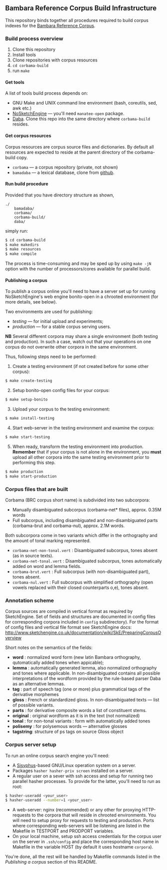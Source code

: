 ## Bambara Reference Corpus Build Infrastructure

This repository binds together all procedures required to build corpus
indexes for the
[Bambara Reference Corpus](http://cormand.huma-num.fr/).

### Build process overview

1. Clone this repository
2. Install tools
3. Clone repositories with corpus resources
4. `cd corbama-build`
5. run `make`

#### Get tools

A list of tools build process depends on:

* GNU Make and UNIX command line environment (bash, coreutils, sed, awk etc.)
* [NoSketchEngine](http://nlp.fi.muni.cz/trac/noske/wiki/Downloads) —
  you'll need `manatee-open` package.
* [Daba](https://github.com/maslinych/daba). Clone this repo into the
  same directory where `corbama-build` resides.

#### Get corpus resources

Corpus resources are corpus source files and dictionaries. 
By default all resources are expected to reside at the parent
directory of the corbama-build copy. 

* `corbama` — a corpus repository (private, not shown)
* `bamadaba` — a lexical database, clone from
  [github](https://github.com/maslinych/bamadaba).
  

#### Run build procedure

Provided that you have directory structure as shown,

```
./
	bamadaba/
	corbama/
	corbama-build/
	daba/
```

simply run:

```bash
$ cd corbama-build
$ make makedirs
$ make resources
$ make compile
```

The process is time-consuming and may be sped up by using `make -jN`
option with the number of processors/cores available for parallel
build.

#### Publishing a corpus

To publish a corpus online you'll need to have a server set up for running NoSketchEngine's web engine 
bonito-open in a chrooted environment (for more details, see below). 

Two environments are used for publishing: 

* *testing* — for initial upload and experiments;
* *production* — for a stable corpus serving users.

**NB** Several different corpora may share a single environment (both 
testing and production). In such a case, watch out that your operations
on one corpus do not overwrite other corpora in the same environment.

Thus, following steps need to be performed:

1. Create a testing environment (if not created before for some other corpus):

```bash
$ make create-testing
```

2. Setup bonito-open config files for your corpus:

```bash
$ make setup-bonito
```

3. Upload your corpus to the testing environment:

```bash
$ make install-testing
```

4. Start web-server in the testing environment and examine the corpus:

```bash
$ make start-testing
```

5. When ready, transform the testing environment into production.
**Remember** that if your corpus is not alone in the environment, you 
**must** upload all other corpora into the same testing environment
prior to performing this step.

```bash
$ make production
$ make start-production
```

### Corpus files that are built

Corbama (BRC corpus short name) is subdivided into two subcorpora:

* Manually disambiguated subcorpus (corbama-net\* files), approx. 0.35M words
* Full subcorpus, including disambiguated and non-disambiguated parts (corbama-brut and corbama-nul), approx. 2.1M words.

Both subcorpora come in two variants which differ in the orthography and the amount of tonal marking represented.

* `corbama-net-non-tonal.vert` : Disambiguated subcorpus, tones absent (as in source texts).
* `corbama-net-tonal.vert` : Disambiguated subcorpus, tones automatically added on word and lemma fields.
* `corbama-brut.vert` : Full subcorpus (with non-disambiguated part), tones absent.
* `corbama-nul.vert` : Full subcorpus with simplified orthography (open vowels replaced with their closed counterparts o,e), tones absent.

### Annotation scheme

Corpus sources are compiled in vertical format as required by
SketchEngine. Set of fields and structures are documented in config
files for corresponding corpora included in `config` subdirectory).
For the format of config files and vertical file format see
SketchEngine docs:
http://www.sketchengine.co.uk/documentation/wiki/SkE/PreparingCorpusOverview

Short notes on the semantics of the fields:

* **word** : normalized word form (new latin Bambara orthography,
  qutomatically added tones when appicable);
* **lemma** : automatically generated lemma, also normalized
  orthography and tones where applicable. In non-disambiguated
  contains all possible interpretations of the wordform provided by
  the rule-based parser Daba as an alternative lemmas.
* **tag** : part of speech tag (one or more) plus grammatical tags of the
  derivative morphemes
* **gloss** : French or standardized gloss. In non-disambiguated texts
  — list of possible variants.
* **parts** : for derivative composite words a list of constituent
  stems.
* **original** : original wordform as it is in the text (not
  normalized)
* **tonal** : for non-tonal variants : form with automatically added
  tones
* **polisemy** : for polysemous words — alternative glosses
* **tagstring**: structure of ps tags on source Gloss object

### Corpus server setup

To run an online corpus search engine you'll need:

* A [Sisyphus](http://sisyphus.ru/en/)-based GNU/Linux operation system on a server.
* Packages `hasher hasher-priv screen` installed on a server.
* A regular user on a sever with ssh access and setup for running two parallel hasher processes. To provide for the latter, you'll need to run as root: 

```bash
$ hasher-useradd <your_user>
$ hasher-useradd --number=1 <your_user>
```
* A web-server: nginx (recommended) or any other for proxying HTTP-requests to the corpora that will reside in chrooted environments. You will need to setup proxy for requests to testing and production. Ports where corresponding web-servers will be listening are listed in the Makefile in TESTPORT and PRODPORT variables.
* On your local machine, setup ssh access credentials for the corpus user on the server in `.ssh/config` and place the corresponding host name in Makefile in the variable HOST (by default it uses hostname `corpora`).

You're done, all the rest will be handled by Makefile commands listed in the *Publishing a corpus* section of this README.

